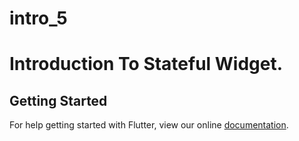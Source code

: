 # intro_5

Introduction To Stateful Widget.
===============================

## Getting Started

For help getting started with Flutter, view our online
[documentation](https://flutter.io/).
